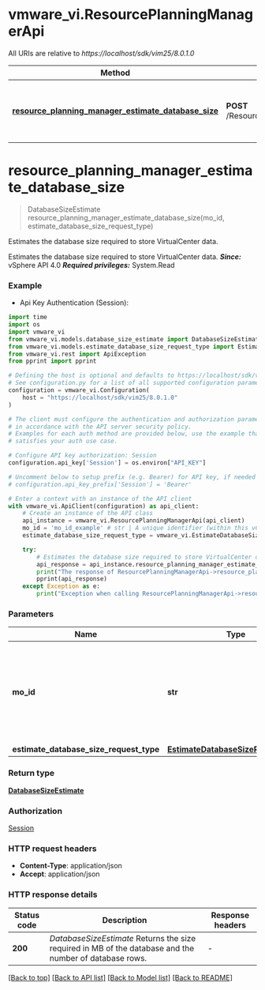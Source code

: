 # vmware_vi.ResourcePlanningManagerApi

All URIs are relative to *https://localhost/sdk/vim25/8.0.1.0*

Method | HTTP request | Description
------------- | ------------- | -------------
[**resource_planning_manager_estimate_database_size**](ResourcePlanningManagerApi.md#resource_planning_manager_estimate_database_size) | **POST** /ResourcePlanningManager/{moId}/EstimateDatabaseSize | Estimates the database size required to store VirtualCenter data. 


# **resource_planning_manager_estimate_database_size**
> DatabaseSizeEstimate resource_planning_manager_estimate_database_size(mo_id, estimate_database_size_request_type)

Estimates the database size required to store VirtualCenter data. 

Estimates the database size required to store VirtualCenter data.  ***Since:*** vSphere API 4.0  ***Required privileges:*** System.Read 

### Example

* Api Key Authentication (Session):
```python
import time
import os
import vmware_vi
from vmware_vi.models.database_size_estimate import DatabaseSizeEstimate
from vmware_vi.models.estimate_database_size_request_type import EstimateDatabaseSizeRequestType
from vmware_vi.rest import ApiException
from pprint import pprint

# Defining the host is optional and defaults to https://localhost/sdk/vim25/8.0.1.0
# See configuration.py for a list of all supported configuration parameters.
configuration = vmware_vi.Configuration(
    host = "https://localhost/sdk/vim25/8.0.1.0"
)

# The client must configure the authentication and authorization parameters
# in accordance with the API server security policy.
# Examples for each auth method are provided below, use the example that
# satisfies your auth use case.

# Configure API key authorization: Session
configuration.api_key['Session'] = os.environ["API_KEY"]

# Uncomment below to setup prefix (e.g. Bearer) for API key, if needed
# configuration.api_key_prefix['Session'] = 'Bearer'

# Enter a context with an instance of the API client
with vmware_vi.ApiClient(configuration) as api_client:
    # Create an instance of the API class
    api_instance = vmware_vi.ResourcePlanningManagerApi(api_client)
    mo_id = 'mo_id_example' # str | A unique identifier (within this vCenter Server instance) for a specific managed object such as `group-d1` or `vm-015` or `ServiceInstance`.
    estimate_database_size_request_type = vmware_vi.EstimateDatabaseSizeRequestType() # EstimateDatabaseSizeRequestType | 

    try:
        # Estimates the database size required to store VirtualCenter data. 
        api_response = api_instance.resource_planning_manager_estimate_database_size(mo_id, estimate_database_size_request_type)
        print("The response of ResourcePlanningManagerApi->resource_planning_manager_estimate_database_size:\n")
        pprint(api_response)
    except Exception as e:
        print("Exception when calling ResourcePlanningManagerApi->resource_planning_manager_estimate_database_size: %s\n" % e)
```



### Parameters

Name | Type | Description  | Notes
------------- | ------------- | ------------- | -------------
 **mo_id** | **str**| A unique identifier (within this vCenter Server instance) for a specific managed object such as &#x60;group-d1&#x60; or &#x60;vm-015&#x60; or &#x60;ServiceInstance&#x60;. | 
 **estimate_database_size_request_type** | [**EstimateDatabaseSizeRequestType**](EstimateDatabaseSizeRequestType.md)|  | 

### Return type

[**DatabaseSizeEstimate**](DatabaseSizeEstimate.md)

### Authorization

[Session](../README.md#Session)

### HTTP request headers

 - **Content-Type**: application/json
 - **Accept**: application/json

### HTTP response details
| Status code | Description | Response headers |
|-------------|-------------|------------------|
**200** | *DatabaseSizeEstimate* Returns the size required in MB of the database and the number of database rows.  |  -  |

[[Back to top]](#) [[Back to API list]](../README.md#documentation-for-api-endpoints) [[Back to Model list]](../README.md#documentation-for-models) [[Back to README]](../README.md)

